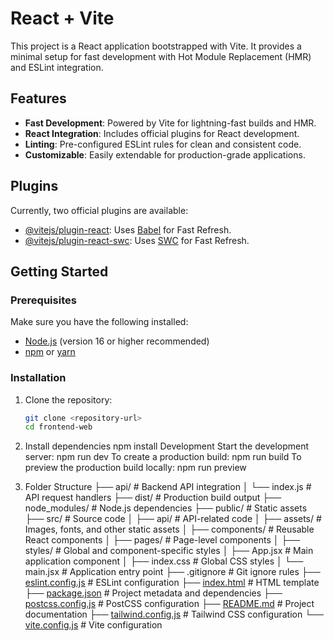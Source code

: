 # React + Vite

This project is a React application bootstrapped with Vite. It provides a minimal setup for fast development with Hot Module Replacement (HMR) and ESLint integration.

## Features

- **Fast Development**: Powered by Vite for lightning-fast builds and HMR.
- **React Integration**: Includes official plugins for React development.
- **Linting**: Pre-configured ESLint rules for clean and consistent code.
- **Customizable**: Easily extendable for production-grade applications.

## Plugins

Currently, two official plugins are available:

- [@vitejs/plugin-react](https://github.com/vitejs/vite-plugin-react/blob/main/packages/plugin-react/README.md): Uses [Babel](https://babeljs.io/) for Fast Refresh.
- [@vitejs/plugin-react-swc](https://github.com/vitejs/vite-plugin-react-swc): Uses [SWC](https://swc.rs/) for Fast Refresh.

## Getting Started

### Prerequisites

Make sure you have the following installed:

- [Node.js](https://nodejs.org/) (version 16 or higher recommended)
- [npm](https://www.npmjs.com/) or [yarn](https://yarnpkg.com/)

### Installation

1. Clone the repository:

   ```sh
   git clone <repository-url>
   cd frontend-web
2. Install dependencies
    npm install
    Development
    Start the development server: npm run dev
    To create a production build:
        npm run build
    To preview the production build locally:
        npm run preview

3. Folder Structure
├── api/              # Backend API integration
│   └── index.js      # API request handlers
├── dist/             # Production build output
├── node_modules/     # Node.js dependencies
├── public/           # Static assets
├── src/              # Source code
│   ├── api/          # API-related code
│   ├── assets/       # Images, fonts, and other static assets
│   ├── components/   # Reusable React components
│   ├── pages/        # Page-level components
│   ├── styles/       # Global and component-specific styles
│   ├── App.jsx       # Main application component
│   ├── index.css     # Global CSS styles
│   └── main.jsx      # Application entry point
├── .gitignore        # Git ignore rules
├── [eslint.config.js](http://_vscodecontentref_/2)  # ESLint configuration
├── [index.html](http://_vscodecontentref_/3)        # HTML template
├── [package.json](http://_vscodecontentref_/4)      # Project metadata and dependencies
├── [postcss.config.js](http://_vscodecontentref_/5) # PostCSS configuration
├── [README.md](http://_vscodecontentref_/6)         # Project documentation
├── [tailwind.config.js](http://_vscodecontentref_/7) # Tailwind CSS configuration
└── [vite.config.js](http://_vscodecontentref_/8)    # Vite configuration